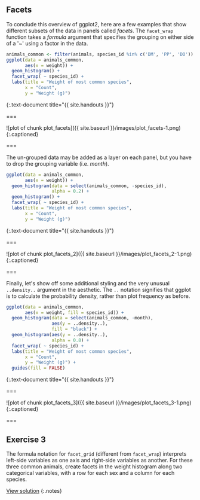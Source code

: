 ---
---

## Facets

To conclude this overview of ggplot2, here are a few examples that show different subsets of the data in panels called *facets*.
The `facet_wrap` function takes a *formula* argument that specifies the grouping on either side of a '~' using a factor in the data.


~~~r
animals_common <- filter(animals, species_id %in% c('DM', 'PP', 'DO'))
ggplot(data = animals_common,
       aes(x = weight)) +
  geom_histogram() +
  facet_wrap( ~ species_id) +
  labs(title = "Weight of most common species",
       x = "Count",
       y = "Weight (g)")
~~~
{:.text-document title="{{ site.handouts }}"}

===

![plot of chunk plot_facets]({{ site.baseurl }}/images/plot_facets-1.png)
{:.captioned}

===

The un-grouped data may be added as a layer on each panel, but you have to drop the grouping variable (i.e. *month*).


~~~r
ggplot(data = animals_common,
       aes(x = weight)) +
  geom_histogram(data = select(animals_common, -species_id),
                 alpha = 0.2) +
  geom_histogram() +
  facet_wrap( ~ species_id) +
  labs(title = "Weight of most common species",
       x = "Count",
       y = "Weight (g)")
~~~
{:.text-document title="{{ site.handouts }}"}

===

![plot of chunk plot_facets_2]({{ site.baseurl }}/images/plot_facets_2-1.png)
{:.captioned}

===

Finally, let's show off some additional styling and the very unusual `..density..` argument in the aesthetic.
The `..` notation signifies that ggplot is to calculate the probability density, rather than plot frequency as before.


~~~r
ggplot(data = animals_common,
       aes(x = weight, fill = species_id)) +
  geom_histogram(data = select(animals_common, -month),
                 aes(y = ..density..),
                 fill = "black") +
  geom_histogram(aes(y = ..density..),
                 alpha = 0.8) +
  facet_wrap( ~ species_id) +
  labs(title = "Weight of most common species",
       x = "Count",
       y = "Weight (g)") +
  guides(fill = FALSE)								 
~~~
{:.text-document title="{{ site.handouts }}"}

===

![plot of chunk plot_facets_3]({{ site.baseurl }}/images/plot_facets_3-1.png)
{:.captioned}

===

## Exercise 3

The formula notation for `facet_grid` (different from `facet_wrap`) interprets left-side variables as one axis and right-side variables as another. For these three common animals, create facets in the weight histogram along two categorical variables, with a row for each sex and a column for each species.

[View solution](#solution-3)
{:.notes}

